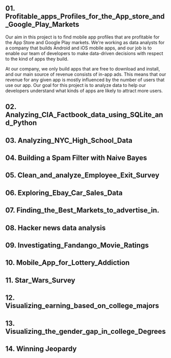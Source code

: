  ## 01. Profitable_apps_Profiles_for_the_App_store_and_Google_Play_Markets

Our aim in this project is to find mobile app profiles that are profitable for the App Store and Google Play markets. We're working as data analysts for a company that builds Android and iOS mobile apps, and our job is to enable our team of developers to make data-driven decisions with respect to the kind of apps they build.

At our company, we only build apps that are free to download and install, and our main source of revenue consists of in-app ads. This means that our revenue for any given app is mostly influenced by the number of users that use our app. Our goal for this project is to analyze data to help our developers understand what kinds of apps are likely to attract more users.

## 02. Analyzing_CIA_Factbook_data_using_SQLite_and_Python

## 03. Analyzing_NYC_High_School_Data

## 04. Building a Spam Filter with Naive Bayes

## 05. Clean_and_analyze_Employee_Exit_Survey

## 06. Exploring_Ebay_Car_Sales_Data

## 07. Finding_the_Best_Markets_to_advertise_in.

## 08. Hacker news data analysis

## 09. Investigating_Fandango_Movie_Ratings

## 10. Mobile_App_for_Lottery_Addiction

## 11. Star_Wars_Survey

## 12. Visualizing_earning_based_on_college_majors

## 13. Visualizing_the_gender_gap_in_college_Degrees

## 14. Winning Jeopardy
